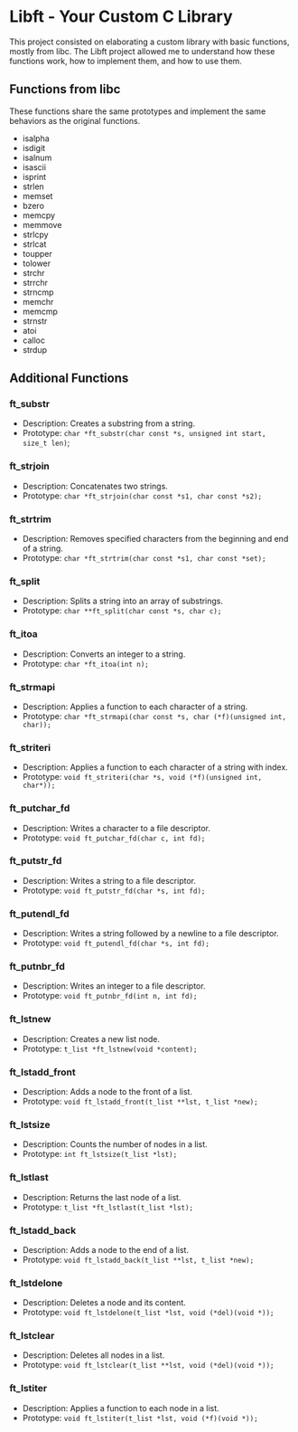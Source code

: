 # Libft - Your Custom C Library

This project consisted on elaborating a custom library with basic functions, mostly from libc. The Libft project allowed me to understand how these functions work, how to implement them, and how to use them.
## Functions from libc

These functions share the same prototypes and implement the same behaviors as the original functions.

- isalpha
- isdigit
- isalnum
- isascii
- isprint
- strlen
- memset
- bzero
- memcpy
- memmove
- strlcpy
- strlcat
- toupper
- tolower
- strchr
- strrchr
- strncmp
- memchr
- memcmp
- strnstr
- atoi
- calloc
- strdup

## Additional Functions

### ft_substr

- Description: Creates a substring from a string.
- Prototype: `char *ft_substr(char const *s, unsigned int start, size_t len)`;

### ft_strjoin

- Description: Concatenates two strings.
- Prototype: `char *ft_strjoin(char const *s1, char const *s2);`

### ft_strtrim

- Description: Removes specified characters from the beginning and end of a string.
- Prototype: `char *ft_strtrim(char const *s1, char const *set);`

### ft_split

- Description: Splits a string into an array of substrings.
- Prototype: `char **ft_split(char const *s, char c);`

### ft_itoa

- Description: Converts an integer to a string.
- Prototype: `char *ft_itoa(int n);`

### ft_strmapi

- Description: Applies a function to each character of a string.
- Prototype: `char *ft_strmapi(char const *s, char (*f)(unsigned int, char));`

### ft_striteri

- Description: Applies a function to each character of a string with index.
- Prototype: `void ft_striteri(char *s, void (*f)(unsigned int, char*));`

### ft_putchar_fd

- Description: Writes a character to a file descriptor.
- Prototype: `void ft_putchar_fd(char c, int fd);`

### ft_putstr_fd

- Description: Writes a string to a file descriptor.
- Prototype: `void ft_putstr_fd(char *s, int fd);`

### ft_putendl_fd

- Description: Writes a string followed by a newline to a file descriptor.
- Prototype: `void ft_putendl_fd(char *s, int fd);`

### ft_putnbr_fd

- Description: Writes an integer to a file descriptor.
- Prototype: `void ft_putnbr_fd(int n, int fd);`

### ft_lstnew

- Description: Creates a new list node.
- Prototype: `t_list *ft_lstnew(void *content);`

### ft_lstadd_front

- Description: Adds a node to the front of a list.
- Prototype: `void ft_lstadd_front(t_list **lst, t_list *new);`

### ft_lstsize

- Description: Counts the number of nodes in a list.
- Prototype: `int ft_lstsize(t_list *lst);`

### ft_lstlast

- Description: Returns the last node of a list.
- Prototype: `t_list *ft_lstlast(t_list *lst);`

### ft_lstadd_back

- Description: Adds a node to the end of a list.
- Prototype: `void ft_lstadd_back(t_list **lst, t_list *new);`

### ft_lstdelone

- Description: Deletes a node and its content.
- Prototype: `void ft_lstdelone(t_list *lst, void (*del)(void *));`

### ft_lstclear

- Description: Deletes all nodes in a list.
- Prototype: `void ft_lstclear(t_list **lst, void (*del)(void *));`

### ft_lstiter

- Description: Applies a function to each node in a list.
- Prototype: `void ft_lstiter(t_list *lst, void (*f)(void *));`



